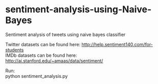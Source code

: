 # sentiment-analysis-using-Naive-Bayes
Sentiment analysis of tweets using naive bayes classifier

Twitter datasets can be found here: http://help.sentiment140.com/for-students   
IMDb datasets can be found here: http://ai.stanford.edu/~amaas/data/sentiment/  
 
Run:  
python sentiment_analysis.py

